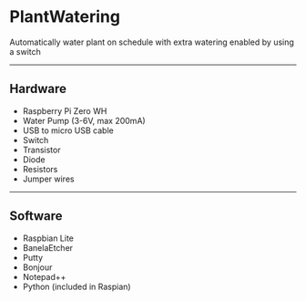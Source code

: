 # PlantWatering
Automatically water plant on schedule with extra watering enabled by using a switch

-------------------------------------------------------------------------------------
## Hardware

* Raspberry Pi Zero WH 
* Water Pump (3-6V, max 200mA) 
* USB to micro USB cable
* Switch
* Transistor
* Diode
* Resistors
* Jumper wires

-------------------------------------------------------------------------------------
## Software

* Raspbian Lite
* BanelaEtcher
* Putty
* Bonjour
* Notepad++
* Python (included in Raspian)



